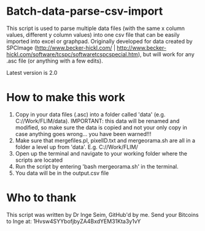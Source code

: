 Batch-data-parse-csv-import
===========================

This script is used to parse multiple data files (with the same x column values, different y column values) into one csv file that can be easily imported into excel or graphpad. Originally developed for data created by SPCImage (http://www.becker-hickl.com/ | http://www.becker-hickl.com/software/tcspc/softwaretcspcspecial.htm), but will work for any .asc file (or anything with a few edits).

Latest version is 2.0

How to make this work
=====================

1. Copy in your data files (.asc) into a folder called 'data' (e.g. C://Work/FLIM/data). IMPORTANT: this data will be renamed and modified, so make sure the data is copied and not your only copy in case anything goes wrong... you have been warned!!!
2. Make sure that mergefiles.pl, pixelID.txt and mergeorama.sh are all in a folder a level up from 'data'. E.g. C://Work/FLIM/
3. Open up the terminal and navigate to your working folder where the scripts are located
4. Run the script by entering 'bash mergeorama.sh' in the terminal.
5. You data will be in the output.csv file

Who to thank
============

This script was written by Dr Inge Seim, GitHub'd by me. Send your Bitcoins to Inge at: 1Hvsw4SYYbofjbyZA4BxdYEM31Kta3y1vY
